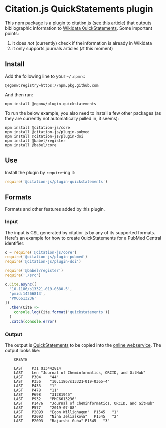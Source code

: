 # Citation.js QuickStatements plugin

This npm package is a plugin to citation.js
([see this article](https://peerj.com/articles/cs-214/)) that outputs bibliographic information
to [Wikidata QuickStatements](https://tools.wmflabs.org/quickstatements/). Some important points:

1. it does *not* (currently) check if the information is already in Wikidata
2. it only supports journals articles (at this moment)


## Install

Add the following line to your `~/.npmrc`:

```
@egonw:registry=https://npm.pkg.github.com
```

And then run:

```shell
npm install @egonw/plugin-quickstatements
```

To run the below example, you also need to install a few other packages
(as they are currently not automatically pulled in, it seems):

```shell
npm install @citation-js/core
npm install @citation-js/plugin-pubmed
npm install @citation-js/plugin-doi
npm install @babel/register
npm install @babel/core
```


## Use

Install the plugin by `require`-ing it:

```js
require('@citation-js/plugin-quickstatements')
```

## Formats

Formats and other features added by this plugin.

### Input

The input is CSL generated by citation.js by any of its supported formats.
Here's an example for how to create QuickStatements for a PubMed Central
identifier:

```javascript
c = require('@citation-js/core')
require('@citation-js/plugin-pubmed')
require('@citation-js/plugin-doi')

require('@babel/register')
require('./src')

c.Cite.async([
  '10.1186/s13321-019-0380-5',
  'pmid:14266813',
  'PMC6613236'
])
  .then(Cite =>
    console.log(Cite.format('quickstatements'))
  )
  .catch(console.error)
```

### Output

The output is [QuickStatements]() to be copied
into the [online webservice](). The output
looks like:

```
	CREATE

	LAST	P31	Q13442814
	LAST	Len	"Journal of Cheminformatics, ORCID, and GitHub"
	LAST	P304	"44"
	LAST	P356	"10.1186/s13321-019-0365-4"
	LAST	P433	"1"
	LAST	P478	"11"
	LAST	P698	"31281945"
	LAST	P932	"PMC6613236"
	LAST	P1476	"Journal of Cheminformatics, ORCID, and GitHub"
	LAST	P577	"2019-07-08"
	LAST	P2093	"Egon Willighagen"	P1545	"1"	
	LAST	P2093	"Nina Jeliazkova"	P1545	"2"	
	LAST	P2093	"Rajarshi Guha"	P1545	"3"
```
